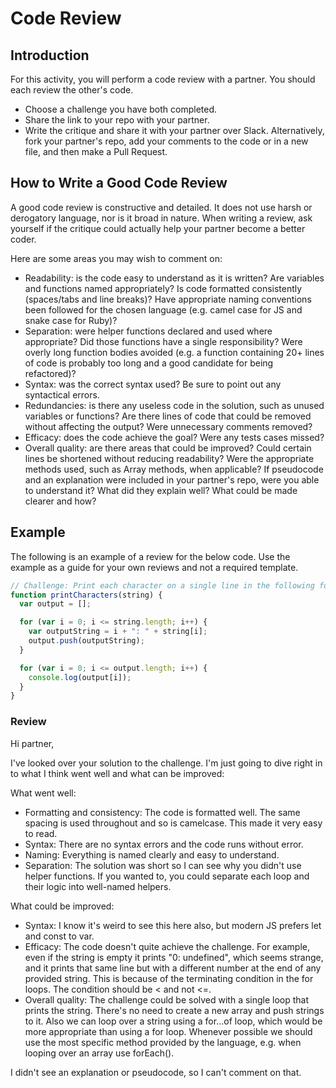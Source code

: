 # Code Review

## Introduction

For this activity, you will perform a code review with a partner. You should
each review the other's code.

- Choose a challenge you have both completed.
- Share the link to your repo with your partner.
- Write the critique and share it with your partner over Slack. Alternatively,
  fork your partner's repo, add your comments to the code or in a new file, and
  then make a Pull Request.

## How to Write a Good Code Review

A good code review is constructive and detailed. It does not use harsh or
derogatory language, nor is it broad in nature. When writing a review, ask
yourself if the critique could actually help your partner become a better coder.

Here are some areas you may wish to comment on:

- Readability: is the code easy to understand as it is written? Are variables
  and functions named appropriately? Is code formatted consistently (spaces/tabs
  and line breaks)? Have appropriate naming conventions been followed for the
  chosen language (e.g. camel case for JS and snake case for Ruby)?
- Separation: were helper functions declared and used where appropriate? Did
  those functions have a single responsibility? Were overly long function bodies
  avoided (e.g. a function containing 20+ lines of code is probably too long and
  a good candidate for being refactored)?
- Syntax: was the correct syntax used? Be sure to point out any syntactical
  errors.
- Redundancies: is there any useless code in the solution, such as unused
  variables or functions? Are there lines of code that could be removed without
  affecting the output? Were unnecessary comments removed?
- Efficacy: does the code achieve the goal? Were any tests cases missed?
- Overall quality: are there areas that could be improved? Could certain lines
  be shortened without reducing readability? Were the appropriate methods used,
  such as Array methods, when applicable? If pseudocode and an explanation were
  included in your partner's repo, were you able to understand it? What did they
  explain well? What could be made clearer and how?

## Example

The following is an example of a review for the below code. Use the example as a
guide for your own reviews and not a required template.

```js
// Challenge: Print each character on a single line in the following format: <index>: <character>
function printCharacters(string) {
  var output = [];

  for (var i = 0; i <= string.length; i++) {
    var outputString = i + ": " + string[i];
    output.push(outputString);
  }

  for (var i = 0; i <= output.length; i++) {
    console.log(output[i]);
  }
}
```

### Review

Hi partner,

I've looked over your solution to the challenge. I'm just going to dive right in
to what I think went well and what can be improved:

What went well:

- Formatting and consistency: The code is formatted well. The same spacing is
  used throughout and so is camelcase. This made it very easy to read.
- Syntax: There are no syntax errors and the code runs without error.
- Naming: Everything is named clearly and easy to understand.
- Separation: The solution was short so I can see why you didn't use helper
  functions. If you wanted to, you could separate each loop and their logic into
  well-named helpers.

What could be improved:

- Syntax: I know it's weird to see this here also, but modern JS prefers let and
  const to var.
- Efficacy: The code doesn't quite achieve the challenge. For example, even if
  the string is empty it prints "0: undefined", which seems strange, and it
  prints that same line but with a different number at the end of any provided
  string. This is because of the terminating condition in the for loops. The
  condition should be < and not <=.
- Overall quality: The challenge could be solved with a single loop that prints
  the string. There's no need to create a new array and push strings to it. Also
  we can loop over a string using a for...of loop, which would be more
  appropriate than using a for loop. Whenever possible we should use the most
  specific method provided by the language, e.g. when looping over an array use
  forEach().

I didn't see an explanation or pseudocode, so I can't comment on that.
